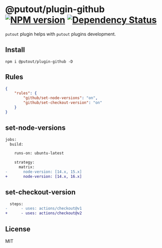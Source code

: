 # @putout/plugin-github [![NPM version][NPMIMGURL]][NPMURL] [![Dependency Status][DependencyStatusIMGURL]][DependencyStatusURL]

[NPMIMGURL]:                https://img.shields.io/npm/v/@putout/plugin-github.svg?style=flat&longCache=true
[NPMURL]:                   https://npmjs.org/package/@putout/plugin-github"npm"

[DependencyStatusURL]:      https://david-dm.org/coderaiser/putout?path=packages/plugin-github
[DependencyStatusIMGURL]:   https://david-dm.org/coderaiser/putout.svg?path=packages/plugin-github

`putout` plugin helps with `putout` plugins development.

## Install

```
npm i @putout/plugin-github -D
```

## Rules

```json
{
    "rules": {
        "github/set-node-versions": "on",
        "github/set-checkout-version": "on"
    }
}
```

## set-node-versions

```diff
jobs:
  build:

    runs-on: ubuntu-latest

    strategy:
      matrix:
-       node-version: [14.x, 15.x]
+       node-version: [14.x, 16.x]
```

## set-checkout-version

```diff
  steps:
-      - uses: actions/checkout@v1
+      - uses: actions/checkout@v2
```


## License

MIT

